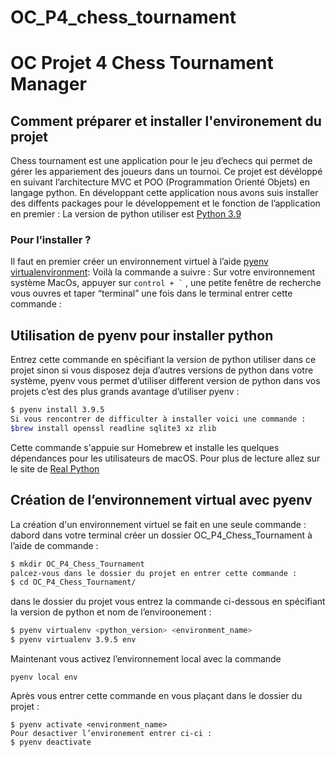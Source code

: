 # OC_P4_chess_tournament

# OC Projet 4 Chess Tournament  Manager
## Comment préparer et installer l'environement du projet 
Chess tournament est une application pour le jeu d’echecs qui permet de gérer les appariement des joueurs dans un tournoi.
Ce projet est dévéloppé en suivant l’architecture MVC et POO (Programmation Orienté Objets) en langage python. 
En développant cette application nous avons suis installer des diffents packages pour le développement et le fonction de l’application en premier : 
La version de python utiliser est [Python 3.9](https://www.python.org/downloads/release/python-390)
### Pour l’installer ? 
Il faut en premier créer un environnement virtuel à l’aide [pyenv virtualenvironment](https://pypi.org/project/virtualenv-pyenv/):
Voilà la commande a suivre : 
Sur votre environnement système MacOs, appuyer sur ``` control + ` ``` , une petite fenêtre de recherche vous ouvres et taper “terminal” une fois dans le terminal entrer cette commande :
## Utilisation de pyenv pour installer python
Entrez cette commande en spécifiant la version de python utiliser dans ce projet sinon si vous disposez deja d’autres versions de python dans votre système, pyenv vous permet d’utiliser different version de python dans vos projets c’est des plus grands avantage d’utiliser pyenv : 
```sh 
$ pyenv install 3.9.5 
Si vous rencontrer de difficulter à installer voici une commande :
$brew install openssl readline sqlite3 xz zlib
````
Cette commande s'appuie sur Homebrew et installe les quelques dépendances pour les utilisateurs de macOS. 
Pour plus de lecture allez sur le site de  [Real Python](https://realpython.com/intro-to-pyenv/#specifying-your-python-version)

## Création de l’environnement virtual avec pyenv 
La création d'un environnement virtuel se fait en une seule commande :
dabord dans votre terminal créer un dossier OC_P4_Chess_Tournament à l’aide de commande : 
```sh 
$ mkdir OC_P4_Chess_Tournament
palcez-vous dans le dossier du projet en entrer cette commande : 
$ cd OC_P4_Chess_Tournament/  
````
dans le dossier du projet vous entrez la commande ci-dessous en spécifiant la version de python et nom de l’enviroonement :
```sh
$ pyenv virtualenv <python_version> <environment_name>
$ pyenv virtualenv 3.9.5 env
```
Maintenant vous activez l’environnement local avec la commande 
```
pyenv local env
```
Après  vous entrer cette commande en vous plaçant dans le dossier du projet : 
```
$ pyenv activate <environment_name>
Pour desactiver l’environement entrer ci-ci : 
$ pyenv deactivate
````
